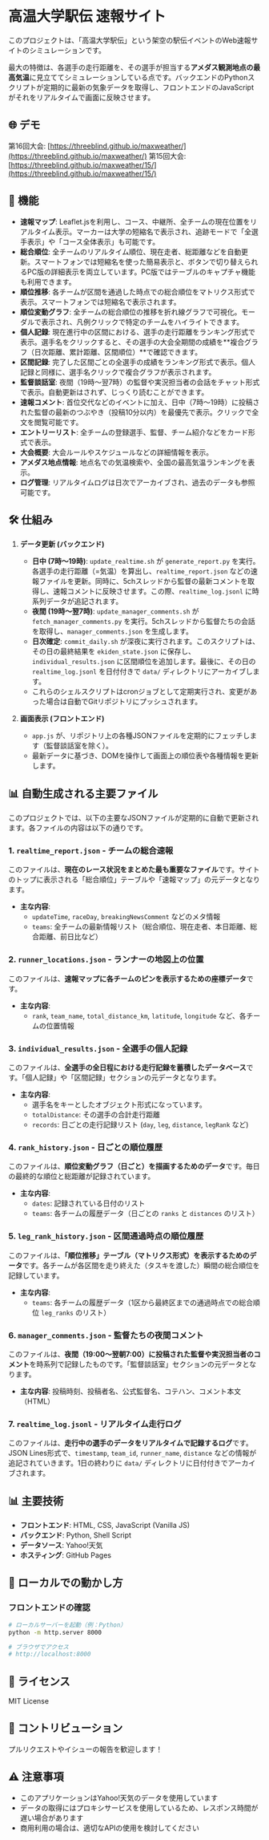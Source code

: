 # 高温大学駅伝 速報サイト

このプロジェクトは、「高温大学駅伝」という架空の駅伝イベントのWeb速報サイトのシミュレーションです。

最大の特徴は、各選手の走行距離を、その選手が担当する**アメダス観測地点の最高気温**に見立ててシミュレーションしている点です。バックエンドのPythonスクリプトが定期的に最新の気象データを取得し、フロントエンドのJavaScriptがそれをリアルタイムで画面に反映させます。

## 🌐 デモ

第16回大会: [https://threeblind.github.io/maxweather/](https://threeblind.github.io/maxweather/)
第15回大会: [https://threeblind.github.io/maxweather/15/](https://threeblind.github.io/maxweather/15/)

## 🚀 機能
- **速報マップ**: Leaflet.jsを利用し、コース、中継所、全チームの現在位置をリアルタイム表示。マーカーは大学の短縮名で表示され、追跡モードで「全選手表示」や「コース全体表示」も可能です。
- **総合順位**: 全チームのリアルタイム順位、現在走者、総距離などを自動更新。スマートフォンでは短縮名を使った簡易表示と、ボタンで切り替えられるPC版の詳細表示を両立しています。PC版ではテーブルのキャプチャ機能も利用できます。
- **順位推移**: 各チームが区間を通過した時点での総合順位をマトリクス形式で表示。スマートフォンでは短縮名で表示されます。
- **順位変動グラフ**: 全チームの総合順位の推移を折れ線グラフで可視化。モーダルで表示され、凡例クリックで特定のチームをハイライトできます。
- **個人記録**: 現在進行中の区間における、選手の走行距離をランキング形式で表示。選手名をクリックすると、その選手の大会全期間の成績を**複合グラフ（日次距離、累計距離、区間順位）**で確認できます。
- **区間記録**: 完了した区間ごとの全選手の成績をランキング形式で表示。個人記録と同様に、選手名クリックで複合グラフが表示されます。
- **監督談話室**: 夜間（19時〜翌7時）の監督や実況担当者の会話をチャット形式で表示。自動更新はされず、じっくり読むことができます。
- **速報コメント**: 首位交代などのイベントに加え、日中（7時〜19時）に投稿された監督の最新のつぶやき（投稿10分以内）を最優先で表示。クリックで全文を閲覧可能です。
- **エントリーリスト**: 全チームの登録選手、監督、チーム紹介などをカード形式で表示。
- **大会概要**: 大会ルールやスケジュールなどの詳細情報を表示。
- **アメダス地点情報**: 地点名での気温検索や、全国の最高気温ランキングを表示。
- **ログ管理**: リアルタイムログは日次でアーカイブされ、過去のデータも参照可能です。

## 🛠️ 仕組み

1.  **データ更新 (バックエンド)**
    - **日中 (7時〜19時)**: `update_realtime.sh` が `generate_report.py` を実行。各選手の走行距離（=気温）を算出し、`realtime_report.json` などの速報ファイルを更新。同時に、5chスレッドから監督の最新コメントを取得し、速報コメントに反映させます。この際、`realtime_log.jsonl` に時系列データが追記されます。
    - **夜間 (19時〜翌7時)**: `update_manager_comments.sh` が `fetch_manager_comments.py` を実行。5chスレッドから監督たちの会話を取得し、`manager_comments.json` を生成します。
    - **日次確定**: `commit_daily.sh` が深夜に実行されます。このスクリプトは、その日の最終結果を `ekiden_state.json` に保存し、`individual_results.json` に区間順位を追加します。最後に、その日の `realtime_log.jsonl` を日付付きで `data/` ディレクトリにアーカイブします。
    - これらのシェルスクリプトはcronジョブとして定期実行され、変更があった場合は自動でGitリポジトリにプッシュされます。

2.  **画面表示 (フロントエンド)**
    - `app.js` が、リポジトリ上の各種JSONファイルを定期的にフェッチします（監督談話室を除く）。
    - 最新データに基づき、DOMを操作して画面上の順位表や各種情報を更新します。

## 📊 自動生成される主要ファイル

このプロジェクトでは、以下の主要なJSONファイルが定期的に自動で更新されます。各ファイルの内容は以下の通りです。

### 1. `realtime_report.json` - チームの総合速報

このファイルは、**現在のレース状況をまとめた最も重要なファイル**です。サイトのトップに表示される「総合順位」テーブルや「速報マップ」の元データとなります。

- **主な内容**:
    - `updateTime`, `raceDay`, `breakingNewsComment` などのメタ情報
    - `teams`: 全チームの最新情報リスト（総合順位、現在走者、本日距離、総合距離、前日比など）

### 2. `runner_locations.json` - ランナーの地図上の位置

このファイルは、**速報マップに各チームのピンを表示するための座標データ**です。

- **主な内容**:
    - `rank`, `team_name`, `total_distance_km`, `latitude`, `longitude` など、各チームの位置情報

### 3. `individual_results.json` - 全選手の個人記録

このファイルは、**全選手の全日程における走行記録を蓄積したデータベース**です。「個人記録」や「区間記録」セクションの元データとなります。

- **主な内容**:
    - 選手名をキーとしたオブジェクト形式になっています。
    - `totalDistance`: その選手の合計走行距離
    - `records`: 日ごとの走行記録リスト (`day`, `leg`, `distance`, `legRank` など)

### 4. `rank_history.json` - 日ごとの順位履歴

このファイルは、**順位変動グラフ（日ごと）を描画するためのデータ**です。毎日の最終的な順位と総距離が記録されています。

- **主な内容**:
    - `dates`: 記録されている日付のリスト
    - `teams`: 各チームの履歴データ（日ごとの `ranks` と `distances` のリスト）

### 5. `leg_rank_history.json` - 区間通過時点の順位履歴

このファイルは、**「順位推移」テーブル（マトリクス形式）を表示するためのデータ**です。各チームが各区間を走り終えた（タスキを渡した）瞬間の総合順位を記録しています。

- **主な内容**:
    - `teams`: 各チームの履歴データ（1区から最終区までの通過時点での総合順位 `leg_ranks` のリスト）

### 6. `manager_comments.json` - 監督たちの夜間コメント

このファイルは、**夜間（19:00〜翌朝7:00）に投稿された監督や実況担当者のコメント**を時系列で記録したものです。「監督談話室」セクションの元データとなります。

- **主な内容**: 投稿時刻、投稿者名、公式監督名、コテハン、コメント本文（HTML）

### 7. `realtime_log.jsonl` - リアルタイム走行ログ

このファイルは、**走行中の選手のデータをリアルタイムで記録するログ**です。JSON Lines形式で、`timestamp`, `team_id`, `runner_name`, `distance` などの情報が追記されていきます。1日の終わりに `data/` ディレクトリに日付付きでアーカイブされます。

## 📊 主要技術

- **フロントエンド**: HTML, CSS, JavaScript (Vanilla JS)
- **バックエンド**: Python, Shell Script
- **データソース**: Yahoo!天気
- **ホスティング**: GitHub Pages

## 🔧 ローカルでの動かし方

### フロントエンドの確認

```bash
# ローカルサーバーを起動（例：Python）
python -m http.server 8000

# ブラウザでアクセス
# http://localhost:8000
```

## 📝 ライセンス

MIT License

## 🤝 コントリビューション

プルリクエストやイシューの報告を歓迎します！

## ⚠️ 注意事項

- このアプリケーションはYahoo!天気のデータを使用しています
- データの取得にはプロキシサービスを使用しているため、レスポンス時間が遅い場合があります
- 商用利用の場合は、適切なAPIの使用を検討してください